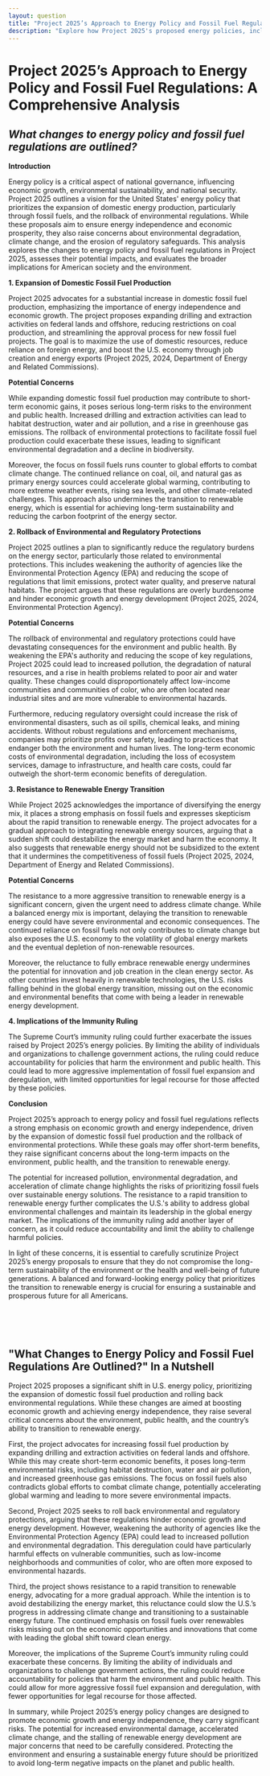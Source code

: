 ```yaml
---
layout: question
title: "Project 2025’s Approach to Energy Policy and Fossil Fuel Regulations: A Comprehensive Analysis"
description: "Explore how Project 2025's proposed energy policies, including the expansion of domestic fossil fuel production and regulatory rollbacks, could impact environmental sustainability and public health."
---
```


# Project 2025’s Approach to Energy Policy and Fossil Fuel Regulations: A Comprehensive Analysis

## *What changes to energy policy and fossil fuel regulations are outlined?*

**Introduction**

Energy policy is a critical aspect of national governance, influencing economic growth, environmental sustainability, and national security. Project 2025 outlines a vision for the United States' energy policy that prioritizes the expansion of domestic energy production, particularly through fossil fuels, and the rollback of environmental regulations. While these proposals aim to ensure energy independence and economic prosperity, they also raise concerns about environmental degradation, climate change, and the erosion of regulatory safeguards. This analysis explores the changes to energy policy and fossil fuel regulations in Project 2025, assesses their potential impacts, and evaluates the broader implications for American society and the environment.


**1. Expansion of Domestic Fossil Fuel Production**

Project 2025 advocates for a substantial increase in domestic fossil fuel production, emphasizing the importance of energy independence and economic growth. The project proposes expanding drilling and extraction activities on federal lands and offshore, reducing restrictions on coal production, and streamlining the approval process for new fossil fuel projects. The goal is to maximize the use of domestic resources, reduce reliance on foreign energy, and boost the U.S. economy through job creation and energy exports (Project 2025, 2024, Department of Energy and Related Commissions).

**Potential Concerns**

While expanding domestic fossil fuel production may contribute to short-term economic gains, it poses serious long-term risks to the environment and public health. Increased drilling and extraction activities can lead to habitat destruction, water and air pollution, and a rise in greenhouse gas emissions. The rollback of environmental protections to facilitate fossil fuel production could exacerbate these issues, leading to significant environmental degradation and a decline in biodiversity.

Moreover, the focus on fossil fuels runs counter to global efforts to combat climate change. The continued reliance on coal, oil, and natural gas as primary energy sources could accelerate global warming, contributing to more extreme weather events, rising sea levels, and other climate-related challenges. This approach also undermines the transition to renewable energy, which is essential for achieving long-term sustainability and reducing the carbon footprint of the energy sector.

**2. Rollback of Environmental and Regulatory Protections**

Project 2025 outlines a plan to significantly reduce the regulatory burdens on the energy sector, particularly those related to environmental protections. This includes weakening the authority of agencies like the Environmental Protection Agency (EPA) and reducing the scope of regulations that limit emissions, protect water quality, and preserve natural habitats. The project argues that these regulations are overly burdensome and hinder economic growth and energy development (Project 2025, 2024, Environmental Protection Agency).

**Potential Concerns**

The rollback of environmental and regulatory protections could have devastating consequences for the environment and public health. By weakening the EPA's authority and reducing the scope of key regulations, Project 2025 could lead to increased pollution, the degradation of natural resources, and a rise in health problems related to poor air and water quality. These changes could disproportionately affect low-income communities and communities of color, who are often located near industrial sites and are more vulnerable to environmental hazards.

Furthermore, reducing regulatory oversight could increase the risk of environmental disasters, such as oil spills, chemical leaks, and mining accidents. Without robust regulations and enforcement mechanisms, companies may prioritize profits over safety, leading to practices that endanger both the environment and human lives. The long-term economic costs of environmental degradation, including the loss of ecosystem services, damage to infrastructure, and health care costs, could far outweigh the short-term economic benefits of deregulation.

**3. Resistance to Renewable Energy Transition**

While Project 2025 acknowledges the importance of diversifying the energy mix, it places a strong emphasis on fossil fuels and expresses skepticism about the rapid transition to renewable energy. The project advocates for a gradual approach to integrating renewable energy sources, arguing that a sudden shift could destabilize the energy market and harm the economy. It also suggests that renewable energy should not be subsidized to the extent that it undermines the competitiveness of fossil fuels (Project 2025, 2024, Department of Energy and Related Commissions).

**Potential Concerns**

The resistance to a more aggressive transition to renewable energy is a significant concern, given the urgent need to address climate change. While a balanced energy mix is important, delaying the transition to renewable energy could have severe environmental and economic consequences. The continued reliance on fossil fuels not only contributes to climate change but also exposes the U.S. economy to the volatility of global energy markets and the eventual depletion of non-renewable resources.

Moreover, the reluctance to fully embrace renewable energy undermines the potential for innovation and job creation in the clean energy sector. As other countries invest heavily in renewable technologies, the U.S. risks falling behind in the global energy transition, missing out on the economic and environmental benefits that come with being a leader in renewable energy development.

**4. Implications of the Immunity Ruling**

The Supreme Court’s immunity ruling could further exacerbate the issues raised by Project 2025’s energy policies. By limiting the ability of individuals and organizations to challenge government actions, the ruling could reduce accountability for policies that harm the environment and public health. This could lead to more aggressive implementation of fossil fuel expansion and deregulation, with limited opportunities for legal recourse for those affected by these policies.

**Conclusion**

Project 2025’s approach to energy policy and fossil fuel regulations reflects a strong emphasis on economic growth and energy independence, driven by the expansion of domestic fossil fuel production and the rollback of environmental protections. While these goals may offer short-term benefits, they raise significant concerns about the long-term impacts on the environment, public health, and the transition to renewable energy.

The potential for increased pollution, environmental degradation, and acceleration of climate change highlights the risks of prioritizing fossil fuels over sustainable energy solutions. The resistance to a rapid transition to renewable energy further complicates the U.S.'s ability to address global environmental challenges and maintain its leadership in the global energy market. The implications of the immunity ruling add another layer of concern, as it could reduce accountability and limit the ability to challenge harmful policies.

In light of these concerns, it is essential to carefully scrutinize Project 2025’s energy proposals to ensure that they do not compromise the long-term sustainability of the environment or the health and well-being of future generations. A balanced and forward-looking energy policy that prioritizes the transition to renewable energy is crucial for ensuring a sustainable and prosperous future for all Americans.

<br><br><br>

## <span id="nutshell">"What Changes to Energy Policy and Fossil Fuel Regulations Are Outlined?" In a Nutshell</span>

Project 2025 proposes a significant shift in U.S. energy policy, prioritizing the expansion of domestic fossil fuel production and rolling back environmental regulations. While these changes are aimed at boosting economic growth and achieving energy independence, they raise several critical concerns about the environment, public health, and the country’s ability to transition to renewable energy.

First, the project advocates for increasing fossil fuel production by expanding drilling and extraction activities on federal lands and offshore. While this may create short-term economic benefits, it poses long-term environmental risks, including habitat destruction, water and air pollution, and increased greenhouse gas emissions. The focus on fossil fuels also contradicts global efforts to combat climate change, potentially accelerating global warming and leading to more severe environmental impacts.

Second, Project 2025 seeks to roll back environmental and regulatory protections, arguing that these regulations hinder economic growth and energy development. However, weakening the authority of agencies like the Environmental Protection Agency (EPA) could lead to increased pollution and environmental degradation. This deregulation could have particularly harmful effects on vulnerable communities, such as low-income neighborhoods and communities of color, who are often more exposed to environmental hazards.

Third, the project shows resistance to a rapid transition to renewable energy, advocating for a more gradual approach. While the intention is to avoid destabilizing the energy market, this reluctance could slow the U.S.’s progress in addressing climate change and transitioning to a sustainable energy future. The continued emphasis on fossil fuels over renewables risks missing out on the economic opportunities and innovations that come with leading the global shift toward clean energy.

Moreover, the implications of the Supreme Court’s immunity ruling could exacerbate these concerns. By limiting the ability of individuals and organizations to challenge government actions, the ruling could reduce accountability for policies that harm the environment and public health. This could allow for more aggressive fossil fuel expansion and deregulation, with fewer opportunities for legal recourse for those affected.

In summary, while Project 2025’s energy policy changes are designed to promote economic growth and energy independence, they carry significant risks. The potential for increased environmental damage, accelerated climate change, and the stalling of renewable energy development are major concerns that need to be carefully considered. Protecting the environment and ensuring a sustainable energy future should be prioritized to avoid long-term negative impacts on the planet and public health.
